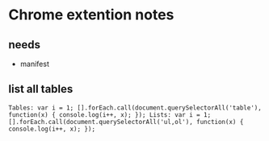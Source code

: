 # Chrome extention notes

## needs
- manifest

## list all tables

`
Tables: var i = 1; [].forEach.call(document.querySelectorAll('table'), function(x) { console.log(i++, x); });
Lists: var i = 1; [].forEach.call(document.querySelectorAll('ul,ol'), function(x) { console.log(i++, x); });
`
